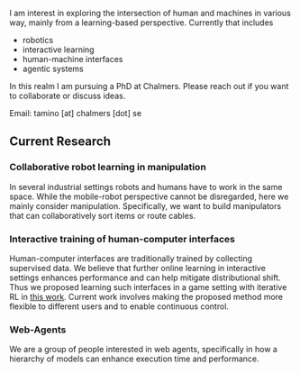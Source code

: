 I am interest in exploring the intersection of human and machines in various way, mainly from a learning-based perspective. Currently that includes
- robotics
- interactive learning
- human-machine interfaces
- agentic systems

In this realm I am pursuing a PhD at Chalmers. Please reach out if you want to collaborate or discuss ideas.

Email: tamino [at] chalmers [dot] se

## Current Research
### Collaborative robot learning in manipulation
In several industrial settings robots and humans have to work in the same space. While the mobile-robot perspective cannot be disregarded, here we mainly consider manipulation. Specifically, we want to build manipulators that can collaboratively sort items or route cables.

### Interactive training of human-computer interfaces
Human-computer interfaces are traditionally trained by collecting supervised data. We believe that further online learning in interactive settings enhances performance and can help mitigate distributional shift. Thus we proposed learning such interfaces in a game setting with iterative RL in [this work](https://openreview.net/forum?id=pJv1QJBhiN#all).
Current work involves making the proposed method more flexible to different users and to enable continuous control.

### Web-Agents
We are a group of people interested in web agents, specifically in how a hierarchy of models can enhance execution time and performance.
